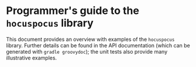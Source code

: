 # Programmer's guide to the `hocuspocus` library #

This document provides an overview with examples of the `hocuspocus` library. Further details can be found in the API documentation (which can be generated with `gradle groovydoc`);  the unit tests also provide many illustrative examples.

